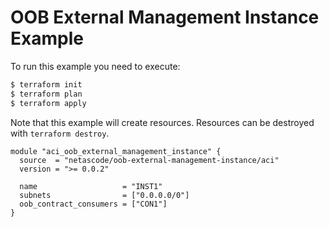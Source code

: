 <!-- BEGIN_TF_DOCS -->
# OOB External Management Instance Example

To run this example you need to execute:

```bash
$ terraform init
$ terraform plan
$ terraform apply
```

Note that this example will create resources. Resources can be destroyed with `terraform destroy`.

```hcl
module "aci_oob_external_management_instance" {
  source  = "netascode/oob-external-management-instance/aci"
  version = ">= 0.0.2"

  name                   = "INST1"
  subnets                = ["0.0.0.0/0"]
  oob_contract_consumers = ["CON1"]
}

```
<!-- END_TF_DOCS -->